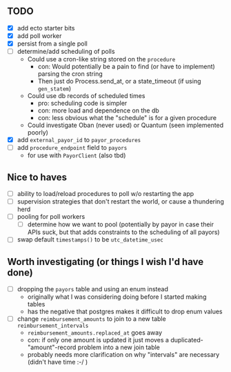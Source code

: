 ## TODO

- [x] add ecto starter bits
- [x] add poll worker
- [x] persist from a single poll
- [ ] determine/add scheduling of polls
  - Could use a cron-like string stored on the `procedure`
    - con: Would potentially be a pain to find (or have to implement) parsing the cron string
    -  Then just do Process.send_at, or a state_timeout (if using `gen_statem`)
  - Could use db records of scheduled times
    - pro: scheduling code is simpler
    - con: more load and dependence on the db
    - con: less obvious what the "schedule" is for a given procedure
  - Could investigate Oban (never used) or Quantum (seen implemented poorly)
- [x] add `external_payor_id` to `payor_procedures`
- [ ] add `procedure_endpoint` field to `payors`
  - for use with `PayorClient` (also tbd)


## Nice to haves
- [ ] ability to load/reload procedures to poll w/o restarting the app
- [ ] supervision strategies that don't restart the world, or cause a thundering herd
- [ ] pooling for poll workers
  - [ ] determine how we want to pool (potentially by payor in case their APIs suck, but that adds constraints to the scheduling of all payors)
- [ ] swap default `timestamps()` to be `utc_datetime_usec`

## Worth investigating (or things I wish I'd have done)
- [ ] dropping the `payors` table and using an enum instead
  - originally what I was considering doing before I started making tables
  - has the negative that postgres makes it difficult to drop enum values
- [ ] change `reimbursement_amounts` to join to a new table `reimbursement_intervals`
  - `reimbursement_amounts.replaced_at` goes away
  - con: if only one amount is updated it just moves a duplicated-"amount"-record problem into a new join table
  - probably needs more clarification on why "intervals" are necessary (didn't have time :-/ )
